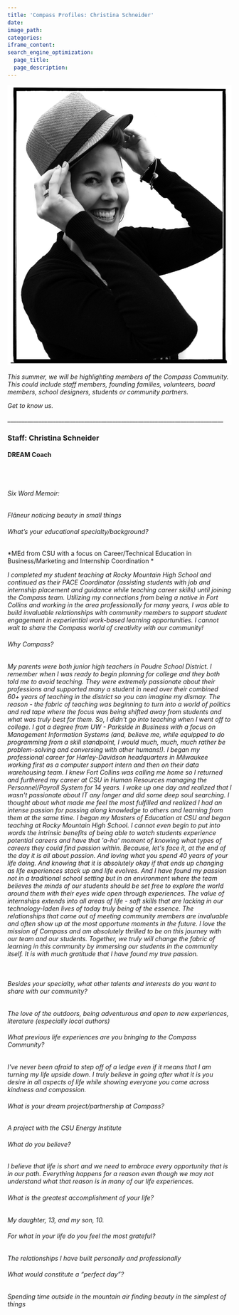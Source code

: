 ```yaml
---
title: 'Compass Profiles: Christina Schneider'
date:
image_path:
categories:
iframe_content:
search_engine_optimization:
  page_title:
  page_description:
---
```


![](/assets/images/chris-3.jpg)

*This summer, we will be highlighting members of the Compass Community.&nbsp; This could include staff members, founding families, volunteers, board members, school designers, students or community partners.*

*Get to know us.*

\_\_\_\_\_\_\_\_\_\_\_\_\_\_\_\_\_\_\_\_\_\_\_\_\_\_\_\_\_\_\_\_\_\_\_\_\_\_\_\_\_\_\_\_\_\_\_\_\_\_\_\_\_\_\_\_\_\_\_\_\_\_\_\_\_\_\_\_\_\_\_\_\_\_\_\_

### Staff: Christina Schneider

#### DREAM Coach

###### &nbsp;

###### Six Word Memoir:&nbsp;

*Fl&acirc;neur noticing beauty in small things*

###### What’s your educational specialty/background?

*MEd from CSU with a focus on Career/Technical Education in Business/Marketing and Internship Coordination *

*I completed my student teaching at Rocky Mountain High School and continued as their PACE Coordinator (assisting students with job and internship placement and guidance while teaching career skills) until joining the Compass team. Utilizing my connections from being a native in Fort Collins and working in the area professionally for many years, I was able to build invaluable relationships with community members to support student engagement in experiential work-based learning opportunities. I cannot wait to share the Compass world of creativity with our community!*

###### Why Compass?

*My parents were both junior high teachers in Poudre School District. I remember when I was ready to begin planning for college and they both told me to avoid teaching. They were extremely passionate about their professions and supported many a student in need over their combined 60+ years of teaching in the district so you can imagine my dismay. The reason - the fabric of teaching was beginning to turn into a world of politics and red tape where the focus w​​​​​​​as being shifted away from students and what was truly best for them. So, I didn't go into teaching when I went off to college. I got a degree from UW - Parkside in Business with a focus on Management Information Systems (and, believe me, while equipped to do programming from a skill standpoint, I would much, much, much rather be problem-solving and conversing with other humans!). I began my professional career for Harley-Davidson headquarters in Milwaukee working first as a computer support intern and then on their data warehousing team. I knew Fort Collins was calling me home so I returned and furthered my career at CSU in Human Resources managing the Personnel/Payroll System for 14 years. I woke up one day and realized that I wasn't passionate about IT any longer and did some deep soul searching. I thought about what made me feel the most fulfilled and realized I had an intense passion for passing along knowledge to others and learning from them at the same time. I began my Masters of Education at CSU and began teaching at Rocky Mountain High School. I cannot even begin to put into words the intrinsic benefits of being able to watch students experience potential careers and have that 'a-ha' moment of knowing what types of careers they could find passion within. Because, let's face it, at the end of the day it is all about passion. And loving what you spend 40 years of your life doing. And knowing that it is absolutely okay if that ends up changing as life experiences stack up and life evolves. And I have found my passion not in a traditional school setting but in an environment where the team believes the minds of our students should be set free to explore the world around them with their eyes wide open through experiences. The value of internships extends into all areas of life - soft skills that are lacking in our technology-laden lives of today truly being of the essence. The relationships that come out of meeting community members are invaluable and often show up at the most opportune moments in the future. I love the mission of Compass and am absolutely thrilled to be on this journey with our team and our students. Together, we truly will change the fabric of learning in this community by immersing our students in the community itself. It is with much gratitude that I have found my true passion.*

&nbsp;

###### Besides your specialty, what other talents and interests do you want to share with our community?

*The love of the outdoors, being adventurous and open to new experiences, literature (especially local authors)*

###### What previous life experiences are you bringing to the Compass Community?

*I've never been afraid to step off of a ledge even if it means that I am turning my life upside down. I truly believe in going after what it is you desire in all aspects of life while showing everyone you come across kindness and compassion.*

###### What is your dream project/partnership at Compass?

*A project with the CSU Energy Institute*

###### What do you believe?

*I believe that life is short and we need to embrace every opportunity that is in our path. Everything happens for a reason even though we may not understand what that reason is in many of our life experiences.*

###### What is the greatest accomplishment of your life?

*My daughter, 13, and my son, 10.*

###### For what in your life do you feel the most grateful?

*The relationships I have built personally and professionally*

###### What would constitute a “perfect day”?

*Spending time outside in the mountain air finding beauty in the simplest of things*​​​​​​​